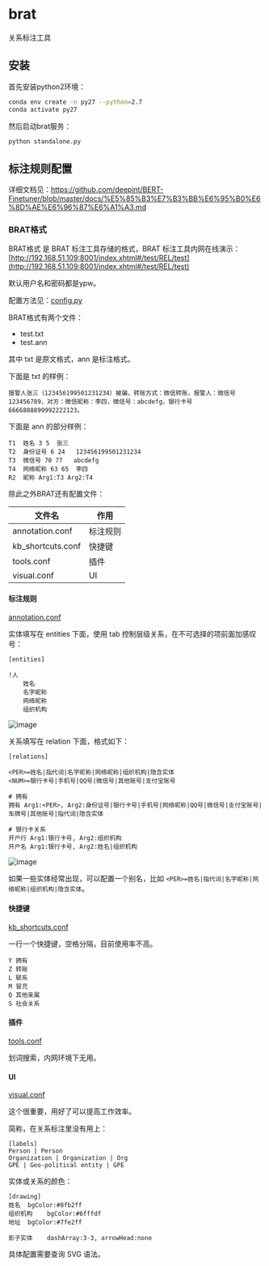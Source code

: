 # brat

关系标注工具

## 安装

首先安装python2环境：

```sh
conda env create -n py27 --python=2.7
conda activate py27
```

然后启动brat服务：

```sh
python standalone.py
```

## 标注规则配置

详细文档见：https://github.com/deepint/BERT-Finetuner/blob/master/docs/%E5%85%B3%E7%B3%BB%E6%95%B0%E6%8D%AE%E6%96%87%E6%A1%A3.md

### BRAT格式

BRAT格式 是 BRAT 标注工具存储的格式，BRAT 标注工具内网在线演示：[http://192.168.51.109:8001/index.xhtml#/test/REL/test](http://192.168.51.109:8001/index.xhtml#/test/REL/test)

默认用户名和密码都是ypw。

配置方法见：[config.py](config.py#L50)

BRAT格式有两个文件：

* test.txt
* test.ann

其中 txt 是原文格式，ann 是标注格式。

下面是 txt 的样例：

```
报警人张三（123456199501231234）被骗，转账方式：微信转账，报警人：微信号123456789，对方：微信昵称：李四，微信号：abcdefg，银行卡号6666888899992222123。
```

下面是 ann 的部分样例：

```
T1	姓名 3 5	张三
T2	身份证号 6 24	123456199501231234
T3	微信号 70 77	abcdefg
T4	网络昵称 63 65	李四
R2	昵称 Arg1:T3 Arg2:T4	
```

除此之外BRAT还有配置文件：

| 文件名 | 作用 |
| ---- | ---- |
| annotation.conf | 标注规则 |
| kb_shortcuts.conf | 快捷键 |
| tools.conf | 插件 |
| visual.conf | UI |

#### 标注规则

[annotation.conf](https://github.com/deepint/BERT-Finetuner/blob/master/config/brat/relation_person_v1.0_template/annotation.conf)

实体填写在 entities 下面，使用 tab 控制层级关系，在不可选择的项前面加感叹号：

```
[entities]

!人
	姓名
	名字昵称
	网络昵称
	组织机构
```

![image](https://user-images.githubusercontent.com/50283848/104266780-4b19ac00-54cb-11eb-9b70-07866444a92a.png)

关系填写在 relation 下面，格式如下：

```
[relations]

<PER>=姓名|指代词|名字昵称|网络昵称|组织机构|隐含实体
<NUM>=银行卡号|手机号|QQ号|微信号|其他账号|支付宝账号

# 拥有
拥有 Arg1:<PER>, Arg2:身份证号|银行卡号|手机号|网络昵称|QQ号|微信号|支付宝账号|车牌号|其他账号|指代词|隐含实体

# 银行卡关系
开户行 Arg1:银行卡号, Arg2:组织机构
开户名 Arg1:银行卡号, Arg2:姓名|组织机构
```

![image](https://user-images.githubusercontent.com/50283848/104266816-5cfb4f00-54cb-11eb-93b4-fe841b8aef99.png)

如果一些实体经常出现，可以配置一个别名，比如 `<PER>=姓名|指代词|名字昵称|网络昵称|组织机构|隐含实体`。

#### 快捷键

[kb_shortcuts.conf](https://github.com/deepint/BERT-Finetuner/blob/master/config/brat/relation_group_v1.1_template/kb_shortcuts.conf)

一行一个快捷键，空格分隔，目前使用率不高。

```
Y 拥有
Z 转账
L 联系
M 冒充
Q 其他亲属
S 社会关系
```

#### 插件

[tools.conf](https://github.com/deepint/BERT-Finetuner/blob/master/config/brat/relation_group_v1.1_template/tools.conf)

划词搜索，内网环境下无用。

#### UI

[visual.conf](https://github.com/deepint/BERT-Finetuner/blob/master/config/brat/relation_group_v1.1_template/visual.conf)

这个很重要，用好了可以提高工作效率。

简称，在关系标注里没有用上：

```
[labels]
Person | Person
Organization | Organization | Org
GPE | Geo-political entity | GPE
```

实体或关系的颜色：

```
[drawing]
姓名	bgColor:#8fb2ff
组织机构	bgColor:#6fffdf
地址	bgColor:#7fe2ff

影子实体	dashArray:3-3, arrowHead:none
```

具体配置需要查询 SVG 语法。

